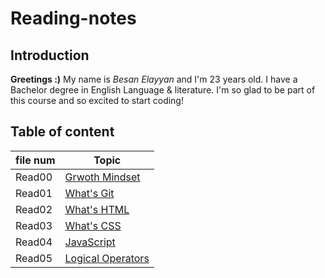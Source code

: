 # Reading-notes
## Introduction
**Greetings :)** My name is _Besan Elayyan_ and I'm 23 years old. I have a Bachelor degree in English Language & literature. I'm so glad to be part of this course and so excited to start coding! 


## Table of content

| file num    | Topic                                 |
| ----------- | -----------                           |
| Read00      |[Grwoth Mindset](https://besanelayyan.github.io/Reading-notes/Read00) |
| Read01      |  [What's Git](https://besanelayyan.github.io/Reading-notes/Read01) |
| Read02      | [What's HTML](https://besanelayyan.github.io/Reading-notes/Read02) |
| Read03      |  [What's CSS](https://besanelayyan.github.io/Reading-notes/Read03) |
| Read04      | [JavaScript](https://besanelayyan.github.io/Reading-notes/Read04) |
| Read05      | [Logical Operators](https://besanelayyan.github.io/Reading-notes/Read05) |

